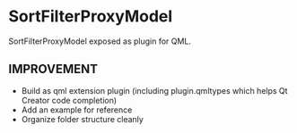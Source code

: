 SortFilterProxyModel
====================

SortFilterProxyModel exposed as plugin for QML.


IMPROVEMENT
-------
 - Build as qml extension plugin (including plugin.qmltypes which helps Qt Creator code completion)
 - Add an example for reference
 - Organize folder structure cleanly
